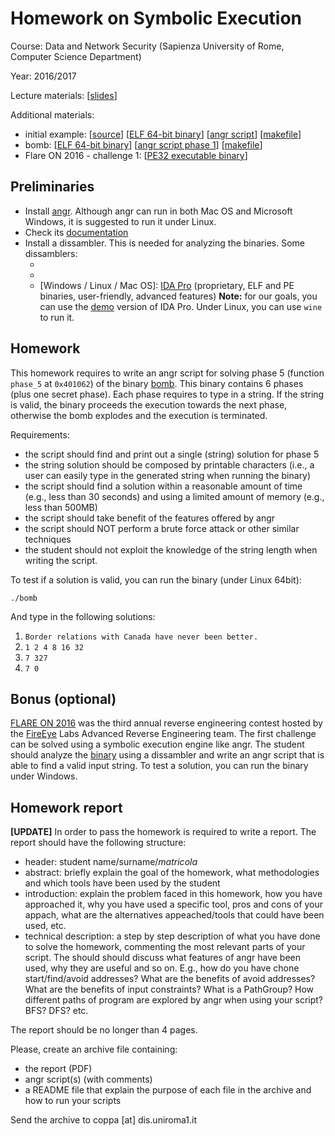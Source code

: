 # Homework on Symbolic Execution

Course: Data and Network Security (Sapienza University of Rome, Computer Science Department)

Year: 2016/2017

Lecture materials: [[slides](slides.pdf)]

Additional materials: 
 - initial example: [[source](initial-example/main.c)] [[ELF 64-bit binary](initial-example/main)] [[angr script](initial-example/run.py)] [[makefile](initial-example/makefile)]
 - bomb: [[ELF 64-bit binary](bomb/bomb)] [[angr script phase 1](bomb/phase-1.py)] [[makefile](bomb/makefile)]
 - Flare ON 2016 - challenge 1: [[PE32 executable binary](flare-on/challenge1.exe)]

## Preliminaries

- Install [angr](http://angr.io/install.html). Although angr can run in both Mac OS and Microsoft Windows, it is suggested to run it under Linux.
- Check its [documentation](https://docs.angr.io/)
- Install a dissambler. This is needed for analyzing the binaries. Some dissamblers:
    - [Linux / Mac OS]: [`objdump`](https://linux.die.net/man/1/objdump) (open source, only ELF binaries, easy to use, basic features)
    - [Linux / Mac OS / Windows]: [radare2](http://www.radare.org/r/) (open source, ELF and PE binaries, command line interface, advanced features)
    - [Windows / Linux / Mac OS]: [IDA Pro](https://www.hex-rays.com/products/ida/) (proprietary, ELF and PE binaries, user-friendly, advanced features) **Note:** for our goals, you can use the [demo](https://www.hex-rays.com/products/ida/support/download_freeware.shtml) version of IDA Pro. Under Linux, you can use `wine` to run it.

## Homework

This homework requires to write an angr script for solving phase 5 (function `phase_5` at `0x401062`) of the binary [bomb](bomb/bomb). This binary contains 6 phases (plus one secret phase). Each phase requires to type in a string. If the string is valid, the binary proceeds the execution towards the next phase, otherwise the bomb explodes and the execution is terminated.

Requirements:
- the script should find and print out a single (string) solution for phase 5
- the string solution should be composed by printable characters (i.e., a user can easily type in the generated string when running the binary)
- the script should find a solution within a reasonable amount of time (e.g., less than 30 seconds) and using a limited amount of memory (e.g., less than 500MB)
- the script should take benefit of the features offered by angr
- the script should NOT perform a brute force attack or other similar techniques
- the student should not exploit the knowledge of the string length when writing the script.

To test if a solution is valid, you can run the binary (under Linux 64bit):

    ./bomb

And type in the following solutions:

1. `Border relations with Canada have never been better.`
2. `1 2 4 8 16 32`
3. `7 327`
4. `7 0`


## Bonus (optional)

[FLARE ON 2016](https://2016.flare-on.com) was the third annual reverse engineering contest hosted by the [FireEye](https://www.fireeye.com/) Labs Advanced Reverse Engineering team. 
The first challenge can be solved using a symbolic execution engine like angr. The student should analyze the [binary](flare-on/challenge1.exe) using a dissambler and write an angr script that is able to find a valid input string. To test a solution, you can run the binary under Windows.


## Homework report

**[UPDATE]**
In order to pass the homework is required to write a report. The report should have the following structure:

- header: student name/surname/_matricola_
- abstract: briefly explain the goal of the homework, what methodologies and which tools have been used by the student
- introduction: explain the problem faced in this homework, how you have approached it, why you have used a specific tool, pros and cons of your appach, what are the alternatives appeached/tools that could have been used, etc.
- technical description: a step by step description of what you have done to solve the homework, commenting the most relevant parts of your script. The should should discuss what features of angr have been used, why they are useful and so on. E.g., how do you have chone start/find/avoid addresses? What are the benefits of avoid addresses? What are the benefits of input constraints? What is a PathGroup? How different paths of program are explored by angr when using your script? BFS? DFS? etc.

The report should be no longer than 4 pages.

Please, create an archive file containing:
- the report (PDF)
- angr script(s) (with comments)
- a README file that explain the purpose of each file in the archive and how to run your scripts

Send the archive to coppa [at] dis.uniroma1.it


